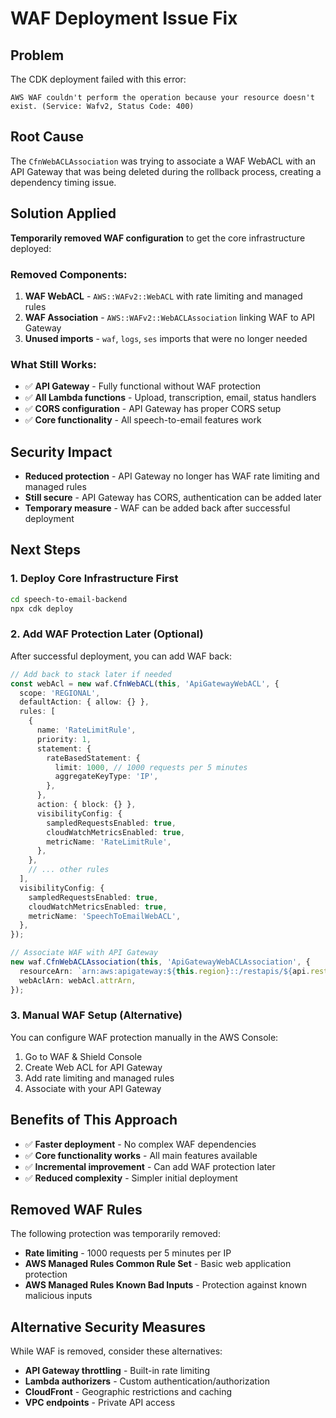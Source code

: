 # WAF Deployment Issue Fix

## Problem
The CDK deployment failed with this error:
```
AWS WAF couldn't perform the operation because your resource doesn't exist. (Service: Wafv2, Status Code: 400)
```

## Root Cause
The `CfnWebACLAssociation` was trying to associate a WAF WebACL with an API Gateway that was being deleted during the rollback process, creating a dependency timing issue.

## Solution Applied
**Temporarily removed WAF configuration** to get the core infrastructure deployed:

### Removed Components:
1. **WAF WebACL** - `AWS::WAFv2::WebACL` with rate limiting and managed rules
2. **WAF Association** - `AWS::WAFv2::WebACLAssociation` linking WAF to API Gateway
3. **Unused imports** - `waf`, `logs`, `ses` imports that were no longer needed

### What Still Works:
- ✅ **API Gateway** - Fully functional without WAF protection
- ✅ **All Lambda functions** - Upload, transcription, email, status handlers
- ✅ **CORS configuration** - API Gateway has proper CORS setup
- ✅ **Core functionality** - All speech-to-email features work

## Security Impact
- **Reduced protection** - API Gateway no longer has WAF rate limiting and managed rules
- **Still secure** - API Gateway has CORS, authentication can be added later
- **Temporary measure** - WAF can be added back after successful deployment

## Next Steps

### 1. Deploy Core Infrastructure First
```bash
cd speech-to-email-backend
npx cdk deploy
```

### 2. Add WAF Protection Later (Optional)
After successful deployment, you can add WAF back:

```typescript
// Add back to stack later if needed
const webAcl = new waf.CfnWebACL(this, 'ApiGatewayWebACL', {
  scope: 'REGIONAL',
  defaultAction: { allow: {} },
  rules: [
    {
      name: 'RateLimitRule',
      priority: 1,
      statement: {
        rateBasedStatement: {
          limit: 1000, // 1000 requests per 5 minutes
          aggregateKeyType: 'IP',
        },
      },
      action: { block: {} },
      visibilityConfig: {
        sampledRequestsEnabled: true,
        cloudWatchMetricsEnabled: true,
        metricName: 'RateLimitRule',
      },
    },
    // ... other rules
  ],
  visibilityConfig: {
    sampledRequestsEnabled: true,
    cloudWatchMetricsEnabled: true,
    metricName: 'SpeechToEmailWebACL',
  },
});

// Associate WAF with API Gateway
new waf.CfnWebACLAssociation(this, 'ApiGatewayWebACLAssociation', {
  resourceArn: `arn:aws:apigateway:${this.region}::/restapis/${api.restApiId}/stages/prod`,
  webAclArn: webAcl.attrArn,
});
```

### 3. Manual WAF Setup (Alternative)
You can configure WAF protection manually in the AWS Console:
1. Go to WAF & Shield Console
2. Create Web ACL for API Gateway
3. Add rate limiting and managed rules
4. Associate with your API Gateway

## Benefits of This Approach
- ✅ **Faster deployment** - No complex WAF dependencies
- ✅ **Core functionality works** - All main features available
- ✅ **Incremental improvement** - Can add WAF protection later
- ✅ **Reduced complexity** - Simpler initial deployment

## Removed WAF Rules
The following protection was temporarily removed:
- **Rate limiting** - 1000 requests per 5 minutes per IP
- **AWS Managed Rules Common Rule Set** - Basic web application protection
- **AWS Managed Rules Known Bad Inputs** - Protection against known malicious inputs

## Alternative Security Measures
While WAF is removed, consider these alternatives:
- **API Gateway throttling** - Built-in rate limiting
- **Lambda authorizers** - Custom authentication/authorization
- **CloudFront** - Geographic restrictions and caching
- **VPC endpoints** - Private API access